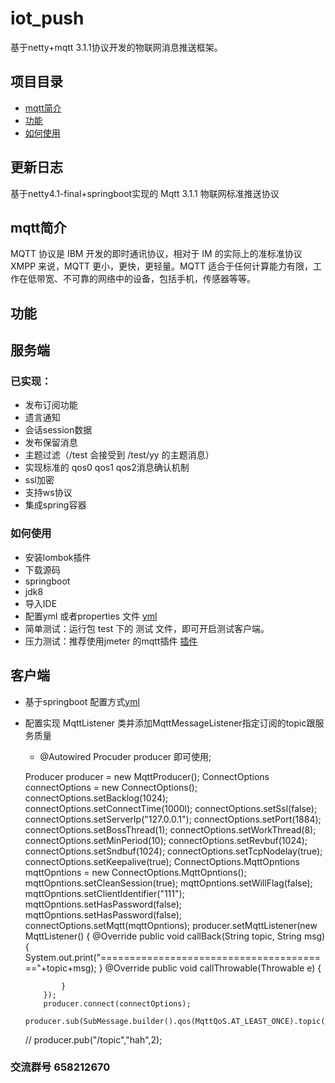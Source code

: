 # iot_push
基于netty+mqtt 3.1.1协议开发的物联网消息推送框架。

 ## 项目目录
 * [mqtt简介](#1)
 * [功能](#2)
 * [如何使用](#3)
 ## 更新日志
 基于netty4.1-final+springboot实现的 Mqtt 3.1.1 物联网标准推送协议
 ## <a name="1">mqtt简介</a>
 MQTT 协议是 IBM 开发的即时通讯协议，相对于 IM 的实际上的准标准协议 XMPP 来说，MQTT 更小，更快，更轻量。MQTT 适合于任何计算能力有限，工作在低带宽、不可靠的网络中的设备，包括手机，传感器等等。
 ## <a name="2">功能</a>
 
 ## 服务端
 
 ### 已实现：
 * 发布订阅功能
 * 遗言通知
 * 会话session数据
 * 发布保留消息
 * 主题过滤（/test 会接受到 /test/yy 的主题消息）
 * 实现标准的 qos0 qos1 qos2消息确认机制
 * ssl加密
 * 支持ws协议
 * 集成spring容器
   
 
 ### <a name="3">如何使用</a>
  * 安装lombok插件  
  * 下载源码
  * springboot
  * jdk8
  * 导入IDE
  * 配置yml 或者properties 文件 [yml](https://github.com/1ssqq1lxr/iot_push/blob/master/iot_push_server/src/main/resources/application.yml)  
  * 简单测试：运行包 test 下的 测试 文件，即可开启测试客户端。
  * 压力测试：推荐使用jmeter 的mqtt插件 [插件](https://github.com/tuanhiep/mqtt-jmeter)
 
  ## 客户端
  
  * 基于springboot 配置方式[yml](https://github.com/1ssqq1lxr/iot_push/blob/master/iot_push_client/src/main/resources/application.yml)
  
  * 配置实现 MqttListener 类并添加MqttMessageListener指定订阅的topic跟服务质量
    
    
    * @Autowired Procuder producer 即可使用;
    
  
     Producer producer = new MqttProducer();
            ConnectOptions connectOptions = new ConnectOptions();
            connectOptions.setBacklog(1024);
            connectOptions.setConnectTime(1000l);
            connectOptions.setSsl(false);
            connectOptions.setServerIp("127.0.0.1");
            connectOptions.setPort(1884);
            connectOptions.setBossThread(1);
            connectOptions.setWorkThread(8);
            connectOptions.setMinPeriod(10);
            connectOptions.setRevbuf(1024);
            connectOptions.setSndbuf(1024);
            connectOptions.setTcpNodelay(true);
            connectOptions.setKeepalive(true);
            ConnectOptions.MqttOpntions mqttOpntions = new ConnectOptions.MqttOpntions();
            mqttOpntions.setCleanSession(true);
            mqttOpntions.setWillFlag(false);
            mqttOpntions.setClientIdentifier("111");
            mqttOpntions.setHasPassword(false);
            mqttOpntions.setHasPassword(false);
            connectOptions.setMqtt(mqttOpntions);
            producer.setMqttListener(new MqttListener() {
                @Override
                public void callBack(String topic, String msg) {
                            System.out.print("========================================"+topic+msg);
                }
                @Override
                public void callThrowable(Throwable e) {
    
                }
            });
            producer.connect(connectOptions);
            producer.sub(SubMessage.builder().qos(MqttQoS.AT_LEAST_ONCE).topic("/t1/t2").build());
    //        producer.pub("/topic","hah",2);
    
 ### 交流群号 658212670

 

